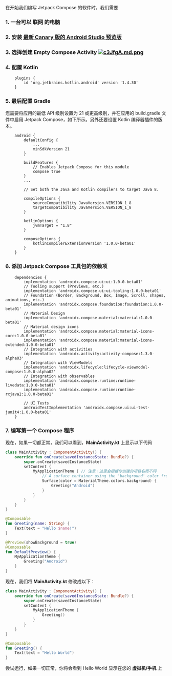 
在开始我们编写 Jetpack Compose 的软件时，我们需要

### 1. 一台可以 **联网** 的电脑
### 2. **安装** [最新 Canary 版的 Android Studio 预览版](https://developer.android.com/studio/preview)
### 3. 选择创建 **Empty Compose Activity** [![c3JfgA.md.png](https://z3.ax1x.com/2021/04/07/c3JfgA.png)](https://z3.ax1x.com/2021/04/07/c3JfgA.png)

### 4. 配置 Kotlin
```
    plugins {
        id 'org.jetbrains.kotlin.android' version '1.4.30'
    }
```

### 5. 最后配置 Gradle

您需要将应用的最低 API 级别设置为 21 或更高级别，并在应用的 build.gradle 文件中启用 Jetpack Compose，如下所示。另外还要设置 Kotlin 编译器插件的版本。

```
    android {
        defaultConfig {
            ...
            minSdkVersion 21
        }

        buildFeatures {
            // Enables Jetpack Compose for this module
            compose true
        }
        ...

        // Set both the Java and Kotlin compilers to target Java 8.

        compileOptions {
            sourceCompatibility JavaVersion.VERSION_1_8
            targetCompatibility JavaVersion.VERSION_1_8
        }

        kotlinOptions {
            jvmTarget = "1.8"
        }

        composeOptions {
            kotlinCompilerExtensionVersion '1.0.0-beta01'
        }
    }
```

### 6. 添加 Jetpack Compose 工具包的依赖项

```
    dependencies {
        implementation 'androidx.compose.ui:ui:1.0.0-beta01'
        // Tooling support (Previews, etc.)
        implementation 'androidx.compose.ui:ui-tooling:1.0.0-beta01'
        // Foundation (Border, Background, Box, Image, Scroll, shapes, animations, etc.)
        implementation 'androidx.compose.foundation:foundation:1.0.0-beta01'
        // Material Design
        implementation 'androidx.compose.material:material:1.0.0-beta01'
        // Material design icons
        implementation 'androidx.compose.material:material-icons-core:1.0.0-beta01'
        implementation 'androidx.compose.material:material-icons-extended:1.0.0-beta01'
        // Integration with activities
        implementation 'androidx.activity:activity-compose:1.3.0-alpha03'
        // Integration with ViewModels
        implementation 'androidx.lifecycle:lifecycle-viewmodel-compose:1.0.0-alpha02'
        // Integration with observables
        implementation 'androidx.compose.runtime:runtime-livedata:1.0.0-beta01'
        implementation 'androidx.compose.runtime:runtime-rxjava2:1.0.0-beta01'

        // UI Tests
        androidTestImplementation 'androidx.compose.ui:ui-test-junit4:1.0.0-beta01'
    }
```
### 7. 编写第一个 **Compose** 程序
现在，如果一切都正常，我们可以看到，**MainActivity.kt** 上显示以下代码

``` kotlin
class MainActivity : ComponentActivity() {
    override fun onCreate(savedInstanceState: Bundle?) {
        super.onCreate(savedInstanceState)
        setContent {
            MyApplicationTheme { // 注意：这里会根据你创建的项目名而不同
                // A surface container using the 'background' color from the theme
                Surface(color = MaterialTheme.colors.background) {
                    Greeting("Android")
                }
            }
        }
    }
}

@Composable
fun Greeting(name: String) {
    Text(text = "Hello $name!")
}

@Preview(showBackground = true)
@Composable
fun DefaultPreview() {
    MyApplicationTheme {
        Greeting("Android")
    }
}
```
现在，我们将 **MainActivity.kt** 修改成以下：
``` kotlin
class MainActivity : ComponentActivity() {
    override fun onCreate(savedInstanceState: Bundle?) {
        super.onCreate(savedInstanceState)
        setContent {
            MyApplicationTheme {
                Greeting()
            }
        }
    }
}

@Composable
fun Greeting() {
    Text(text = "Hello World")
}
```
尝试运行，如果一切正常，你将会看到 Hello World 显示在您的 **虚拟机/手机** 上
